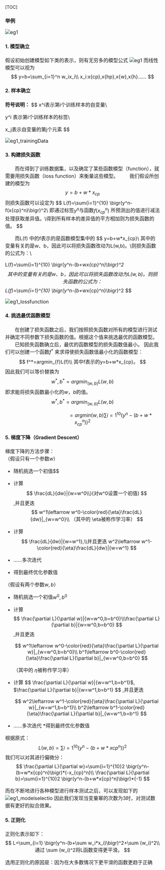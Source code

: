 [TOC]

### 举例

<font size="3">

![eg1](eg1.png)

#### 1. 模型确立
假设初始创建模型如下类的表示，则有无穷多的模型公式
![eg1](eg1_model.png)
而线性模型可以视为
$$
y=b+\sum_{i=1}^n w_ix_i\\
x_i:x{cp},x{hp},x{w},x{h}……
$$

#### 2. 样本确立
**符号说明：**
$$
x^i表示第i个训练样本的自变量\\

y^i 表示第i个训练样本的标签\\

x_j表示自变量的第j个元素
$$

![eg1_trainingData](eg1_trainingData.png)

#### 3. 构建损失函数
&nbsp;&nbsp;&nbsp;&nbsp;&nbsp;&nbsp;&nbsp;而在得到了训练数据集，以及确定了某些函数模型（function），就需要用损失函数（loss function）来衡量这些模型。
&nbsp;&nbsp;&nbsp;&nbsp;&nbsp;&nbsp;&nbsp;我们假设所创建的模型为
$$
y=b+w*x_{cp}
$$
​	则损失函数可以设定为
$$
L(f)=\sum{i=1}^{10} \bigr(y^n-f(x{cp}^n)\bigr)^2\\
即通过标签$y^n$与函数$f(x_{cp}^n)$ 所预测出的值进行减法处理获取差异值。\\得到所有样本的差异值的平方相加则为损失函数的值。
$$
&nbsp;&nbsp;&nbsp;&nbsp;&nbsp;&nbsp;

&nbsp;&nbsp;&nbsp;&nbsp;&nbsp;&nbsp;&nbsp;而L(f) 中的f表示的是函数模型集中的
$$
y=b+w*x_{cp}\\
其中的变量有关的是w、b，因此可以将损失函数改动为L(w,b)。\\则损失函数的公式为：\\

L(f)=\sum{i=1}^{10} \bigr(y^n-(b+w*x{cp}^n)\bigr)^2
$$
其中的变量有关的是w、b ，因此可以将损失函数改动为L(w,b)。则损失函数的公式为：
$$
L(f)=\sum{i=1}^{10} \bigr(y^n-(b+w*x{cp}^n)\bigr)^2
$$


![eg1_lossfunction](eg1_lossfunction.png)

#### 4. 挑选最优函数模型
&nbsp;&nbsp;&nbsp;&nbsp;&nbsp;&nbsp;&nbsp;在创建了损失函数之后，我们按照损失函数对所有的模型进行测试
并确定不同参数下损失函数的值。根据这个值来挑选最优的函数模型。<br>
&nbsp;&nbsp;&nbsp;&nbsp;&nbsp;&nbsp;&nbsp;已知损失函数确立后，最优的函数模型的损失函数值最小。
因此我们可以创建一个函数$f^*$ 来求得使损失函数值最小化的函数模型：
$$
f^*=argmin_{f}L(f)\\
其中f表示的y=b+w*x_{cp}。
$$
因此我们可以等价替换为
$$
w^*,b^*=argmin_{(w,b)}L(w,b)
$$
即求能将损失函数最小化的$w，b$的值。
$$
w^*,b^*=argmin_{(w,b)}L(w,b)
$$

$$
\qquad\quad\qquad\quad\qquad\qquad=argmin{(w,b)}\sum{i=1}^{10} \bigr(y^n-(b+w*x_{cp}^n)\bigr)^2
$$

#### 5. 梯度下降（Gradient Descent）
梯度下降的方法步骤：<br>
（假设只有一个参数$w$）
* 随机挑选一个初值$$

* 计算
  $$
  \frac{dL}{dw}|{w=w^0\\}(对w^0设置一个初值)
  $$
  ,并且更迭 
  $$
  w^1\leftarrow w^0-\color{red}{\eta}\frac{dL}{dw}|_{w=w^0}\\
   （其中的 \eta被称作学习率）
  $$

  

* 计算
  $$
  \frac{dL}{dw}|{w=w^1},\\并且更迭 w^2\leftarrow w^1-\color{red}{\eta}\frac{dL}{dw}|{w=w^1}
  $$

* ……多次迭代

* 得到最终优化参数值

（假设有两个参数$w,b$）
* 随机挑选一个初值$w^0,b^0$

* 计算
  $$
  \frac{\partial L}{\partial w}|{w=w^0,b=b^0}\\\frac{\partial L}{\partial b}|{w=w^0,b=b^0}
  $$
  ,并且更迭<br>
  
  $$
  w^1\leftarrow w^0-\color{red}{\eta}\frac{\partial L}{\partial w}|_{w=w^0,b=b^0}\\
  b^1\leftarrow b^0-\color{red}{\eta}\frac{\partial L}{\partial b}|_{w=w^0,b=b^0}
  $$
  

  （其中的 $\eta$被称作学习率）

* 计算 
  $$
  \frac{\partial L}{\partial w}|{w=w^1,b=b^1}$, $\frac{\partial L}{\partial b}|{w=w^1,b=b^1}
  $$
  ,并且更迭<br>


  $$
  w^2\leftarrow w^1-\color{red}{\eta}\frac{\partial L}{\partial w}|_{w=w^1,b=b^1}\\
  b^2\leftarrow b^1-\color{red}{\eta}\frac{\partial L}{\partial b}|_{w=w^1,b=b^1}
  $$

* ……多次迭代
  *得到最终优化参数值<br>

根据原式：
$$
L(w,b)=\sum{i=1}^{10} \bigr(y^n-(b+w*x{cp}^n)\bigr)^2
$$
我们可以对其进行偏微分：
$$
\frac{\partial L}{\partial w}=\sum{i=1}^{10}2 \bigr(y^n-(b+w*x{cp}^n)\bigr)*(-x_{cp}^n)\\
\frac{\partial L}{\partial b}=\sum{i=1}^{10}2 \bigr(y^n-(b+w*x{cp}^n)\bigr)*(-1)
$$


而在不断地进行各种模型进行样本测试之后，可以发现如下的
![eg1_modelselectio](eg1_modelselection.png)
因此我们发现当变量幂的次数为3时，对测试数据有更好的拟合效果。

#### 5. 正则化
正则化表示如下：
$$
L=\sum_{i=1} \bigr(y^n-(b+\sum w_i*x_i)\bigr)^2+\sum (w_i)^2\\
通过 \sum (w_i)^2将L函数变得更平滑。
$$

选用正则化的原因是：因为在大多数情况下更平滑的函数更趋于正确